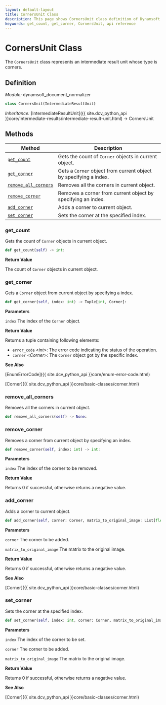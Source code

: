 ```yaml
---
layout: default-layout
title: CornersUnit Class
description: This page shows CornersUnit class definition of Dynamsoft Document Normalizer SDK Python Edition.
keywords: get_count, get_corner, CornersUnit, api reference
---
```


# CornersUnit Class

The `CornersUnit` class represents an intermediate result unit whose type is corners.

## Definition

*Module:* dynamsoft_document_normalizer

```python
class CornersUnit(IntermediateResultUnit)
```

*Inheritance:* [IntermediateResultUnit]({{ site.dcv_python_api }}core/intermediate-results/intermediate-result-unit.html) -> CornersUnit

## Methods

| Method | Description |
|--------|-------------|
| [`get_count`](#get_count) | Gets the count of `Corner` objects in current object.|
| [`get_corner`](#get_corner) | Gets a `Corner` object from current object by specifying a index. |
| [`remove_all_corners`](#remove_all_corners) | Removes all the corners in current object. |
| [`remove_corner`](#remove_corner) | Removes a corner from current object by specifying an index. |
| [`add_corner`](#add_corner) | Adds a corner to current object. |
| [`set_corner`](#set_corner) | Sets the corner at the specified index. |

### get_count

Gets the count of `Corner` objects in current object.

```python
def get_count(self) -> int:
```

**Return Value**

The count of `Corner` objects in current object.

### get_corner

Gets a `Corner` object from current object by specifying a index.

```python
def get_corner(self, index: int) -> Tuple[int, Corner]:
```

**Parameters**

`index` The index of the `Corner` object.

**Return Value**

Returns a tuple containing following elements:
- `error_code` <*int*>: The error code indicating the status of the operation.
- `corner` <*Corner*>: The `Corner` object got by the specific index.

**See Also**

[EnumErrorCode]({{ site.dcv_python_api }}core/enum-error-code.html)

[Corner]({{ site.dcv_python_api }}core/basic-classes/corner.html)

### remove_all_corners

Removes all the corners in current object.

```python
def remove_all_corners(self) -> None:
```

### remove_corner

Removes a corner from current object by specifying an index.

```python
def remove_corner(self, index: int) -> int:
```

**Parameters**

`index` The index of the corner to be removed.

**Return Value**

Returns 0 if successful, otherwise returns a negative value.

### add_corner

Adds a corner to current object.

```python
def add_corner(self, corner: Corner, matrix_to_original_image: List[float] = IDENTITY_MATRIX) -> int:
```

**Parameters**

`corner` The corner to be added.

`matrix_to_original_image` The matrix to the original image.

**Return Value**

Returns 0 if successful, otherwise returns a negative value.

**See Also**

[Corner]({{ site.dcv_python_api }}core/basic-classes/corner.html)

### set_corner

Sets the corner at the specified index.

```python
def set_corner(self, index: int, corner: Corner, matrix_to_original_image: List[float] = IDENTITY_MATRIX) -> int:
```

**Parameters**

`index` The index of the corner to be set.

`corner` The corner to be added.

`matrix_to_original_image` The matrix to the original image.

**Return Value**

Returns 0 if successful, otherwise returns a negative value.

**See Also**

[Corner]({{ site.dcv_python_api }}core/basic-classes/corner.html)

